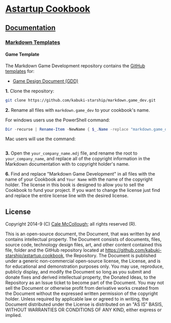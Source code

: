 # [Astartup Cookbook](../../readme.md)

## [Documentation](../readme.md)

### [Markdown Templates](./readme.md)

#### Game Template

The Markdown Game Development repository contains the [GitHub templates](./github_templates.md) for:

* [Game Design Document (GDD)](https://github.com/kabuki-starship/markdown.game_dev/tree/master/gdd)

**1.**  Clone the repository:

```Bash
git clone https://github.com/kabuki-starship/markdown.game_dev.git
```

**2.** Rename all files with `markdown.game_dev` to your cookbook's name.

For windows users use the PowerShell command:

```PowerShell
Dir -recurse | Rename-Item -NewName { $_.Name -replace "markdown.game_dev","your_project" }
```
Mac users will use the command:

```PowerShell
```

**3.** Open the `your_company_name.mdj` file, and rename the root to `your_company_name`, and replace all of the copyright information in the Markdown documentation with to copyright holder's name.

**6.** Find and replace "Markdown Game Development" in all files with the name of your Cookbook and `Your Name` with the name of the copyright holder. The license in this book is designed to allow you to sell the Cookbook to fund your project. If you want to change the license just find and replace the entire license line with the desired license.

## License

Copyright 2014-9 (C) [Cale McCollough](https://calemccollough.github.io); all rights reserved (R).

This is an open-source document, the Document, that was written by and contains intellectual property. The Document consists of documents, files, source code, technology design files, art, and other content contained this file, folder and the GitHub repository located at <https://github.com/kabuki-starship/astartup.cookbook>, the Repository. The Document is published under a generic non-commercial open-source license, the License, and is for educational and demonstration purposes only. You may use, reproduce, publicly display, and modify the Document so long as you submit and donate fixes and derived intellectual property, the Donated Ideas, to the Repository as an Issue ticket to become part of the Document. You may not sell the Document or otherwise profit from derivative works created from the Document without the expressed written permission of the copyright holder. Unless required by applicable law or agreed to in writing, the Document distributed under the License is distributed on an "AS IS" BASIS, WITHOUT WARRANTIES OR CONDITIONS OF ANY KIND, either express or implied.
